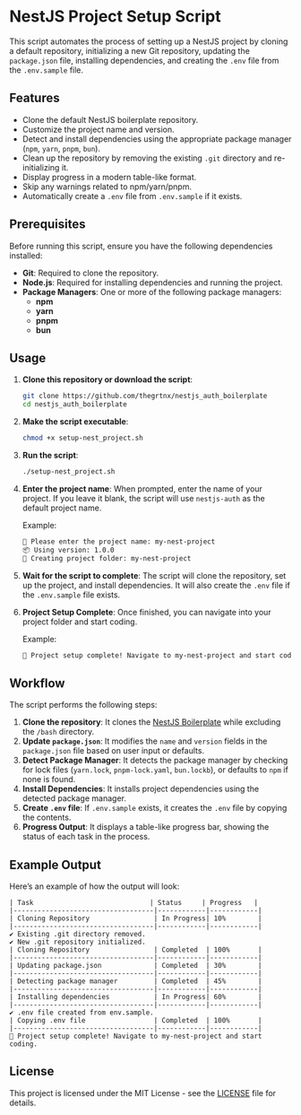 # NestJS Project Setup Script

This script automates the process of setting up a NestJS project by cloning a default repository, initializing a new Git repository, updating the `package.json` file, installing dependencies, and creating the `.env` file from the `.env.sample` file.

## Features

- Clone the default NestJS boilerplate repository.
- Customize the project name and version.
- Detect and install dependencies using the appropriate package manager (`npm`, `yarn`, `pnpm`, `bun`).
- Clean up the repository by removing the existing `.git` directory and re-initializing it.
- Display progress in a modern table-like format.
- Skip any warnings related to npm/yarn/pnpm.
- Automatically create a `.env` file from `.env.sample` if it exists.

## Prerequisites

Before running this script, ensure you have the following dependencies installed:

- **Git**: Required to clone the repository.
- **Node.js**: Required for installing dependencies and running the project.
- **Package Managers**: One or more of the following package managers:
  - **npm**
  - **yarn**
  - **pnpm**
  - **bun**

## Usage

1. **Clone this repository or download the script**:

   ```bash
   git clone https://github.com/thegrtnx/nestjs_auth_boilerplate
   cd nestjs_auth_boilerplate
   ```

2. **Make the script executable**:

   ```bash
   chmod +x setup-nest_project.sh
   ```

3. **Run the script**:

   ```bash
   ./setup-nest_project.sh
   ```

4. **Enter the project name**: When prompted, enter the name of your project. If you leave it blank, the script will use `nestjs-auth` as the default project name.

   Example:

   ```bash
   🔧 Please enter the project name: my-nest-project
   📦 Using version: 1.0.0
   📂 Creating project folder: my-nest-project
   ```

5. **Wait for the script to complete**: The script will clone the repository, set up the project, and install dependencies. It will also create the `.env` file if the `.env.sample` file exists.

6. **Project Setup Complete**: Once finished, you can navigate into your project folder and start coding.

   Example:

   ```bash
   🎉 Project setup complete! Navigate to my-nest-project and start coding.
   ```

## Workflow

The script performs the following steps:

1. **Clone the repository**: It clones the [NestJS Boilerplate](https://github.com/thegrtnx/nestjs_auth_boilerplate) while excluding the `/bash` directory.
2. **Update `package.json`**: It modifies the `name` and `version` fields in the `package.json` file based on user input or defaults.
3. **Detect Package Manager**: It detects the package manager by checking for lock files (`yarn.lock`, `pnpm-lock.yaml`, `bun.lockb`), or defaults to `npm` if none is found.
4. **Install Dependencies**: It installs project dependencies using the detected package manager.
5. **Create `.env` file**: If `.env.sample` exists, it creates the `.env` file by copying the contents.
6. **Progress Output**: It displays a table-like progress bar, showing the status of each task in the process.

## Example Output

Here’s an example of how the output will look:

```
| Task                             | Status     | Progress   |
|-----------------------------------|------------|------------|
| Cloning Repository                | In Progress| 10%        |
|-----------------------------------|------------|------------|
✔ Existing .git directory removed.
✔ New .git repository initialized.
| Cloning Repository                | Completed  | 100%       |
|-----------------------------------|------------|------------|
| Updating package.json             | Completed  | 30%        |
|-----------------------------------|------------|------------|
| Detecting package manager         | Completed  | 45%        |
|-----------------------------------|------------|------------|
| Installing dependencies           | In Progress| 60%        |
|-----------------------------------|------------|------------|
✔ .env file created from env.sample.
| Copying .env file                 | Completed  | 100%       |
|-----------------------------------|------------|------------|
🎉 Project setup complete! Navigate to my-nest-project and start coding.
```

## License

This project is licensed under the MIT License - see the [LICENSE](LICENSE) file for details.
